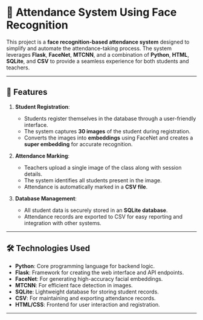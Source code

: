 # 📸 Attendance System Using Face Recognition

This project is a **face recognition-based attendance system** designed to simplify and automate the attendance-taking process. The system leverages **Flask**, **FaceNet**, **MTCNN**, and a combination of **Python**, **HTML**, **SQLite**, and **CSV** to provide a seamless experience for both students and teachers.

---

## 🎯 Features
1. **Student Registration**:
   - Students register themselves in the database through a user-friendly interface.
   - The system captures **30 images** of the student during registration.
   - Converts the images into **embeddings** using FaceNet and creates a **super embedding** for accurate recognition.

2. **Attendance Marking**:
   - Teachers upload a single image of the class along with session details.
   - The system identifies all students present in the image.
   - Attendance is automatically marked in a **CSV file**.

3. **Database Management**:
   - All student data is securely stored in an **SQLite database**.
   - Attendance records are exported to CSV for easy reporting and integration with other systems.

---

## 🛠️ Technologies Used
- **Python**: Core programming language for backend logic.
- **Flask**: Framework for creating the web interface and API endpoints.
- **FaceNet**: For generating high-accuracy facial embeddings.
- **MTCNN**: For efficient face detection in images.
- **SQLite**: Lightweight database for storing student records.
- **CSV**: For maintaining and exporting attendance records.
- **HTML/CSS**: Frontend for user interaction and registration.

---

